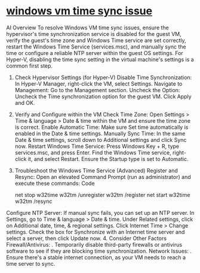 # **[windows vm time sync issue](https://learn.microsoft.com/en-us/troubleshoot/windows-server/virtualization/virtual-machine-time-not-synced)**

AI Overview
To resolve Windows VM time sync issues, ensure the hypervisor's time synchronization service is disabled for the guest VM, verify the guest's time zone and Windows Time service are set correctly, restart the Windows Time Service (services.msc), and manually sync the time or configure a reliable NTP server within the guest OS settings. For Hyper-V, disabling the time sync setting in the virtual machine's settings is a common first step.

1. Check Hypervisor Settings (for Hyper-V)
Disable Time Synchronization: In Hyper-V Manager, right-click the VM, select Settings.
Navigate to Management: Go to the Management section.
Uncheck the Option: Uncheck the Time synchronization option for the guest VM. Click Apply and OK.
2. Verify and Configure within the VM
Check Time Zone:
Open Settings > Time & language > Date & time within the VM and ensure the time zone is correct.
Enable Automatic Time:
Make sure Set time automatically is enabled in the Date & time settings.
Manually Sync Time:
In the same Date & time settings, scroll down to Additional settings and click Sync now.
Restart Windows Time Service:
Press Windows Key + R, type services.msc, and press Enter.
Find the Windows Time service, right-click it, and select Restart.
Ensure the Startup type is set to Automatic.
3. Troubleshoot the Windows Time Service (Advanced)
Register and Resync: Open an elevated Command Prompt (run as administrator) and execute these commands:
Code

    net stop w32time
    w32tm /unregister
    w32tm /register
    net start w32time
    w32tm /resync

Configure NTP Server: If manual sync fails, you can set up an NTP server.
In Settings, go to Time & language > Date & time.
Under Related settings, click on Additional date, time, & regional settings.
Click Internet Time > Change settings.
Check the box for Synchronize with an Internet time server and select a server, then click Update now.
4. Consider Other Factors
Firewall/Antivirus:
.
Temporarily disable third-party firewalls or antivirus software to see if they are blocking time synchronization.
Network Issues:
.
Ensure there's a stable internet connection, as your VM needs to reach a time server to sync.
